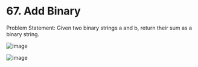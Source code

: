 # 67. Add Binary

Problem Statement: Given two binary strings a and b, return their sum as a binary string.

![image](https://github.com/aryanv175/leetcode/assets/91381804/6d68cbdd-3d0c-4284-b643-5976d6beed66)

![image](https://github.com/aryanv175/leetcode/assets/91381804/3b7cc192-6e3c-4285-83d0-83306ca5afdc)
